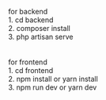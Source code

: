 for backend <br />
    1. cd backend<br />
    2. composer install<br />
    3. php artisan serve<br />
<br />
<br />
for frontend<br />
    1. cd frontend<br />
    2. npm install or yarn install<br />
    3. npm run dev or yarn dev<br />







